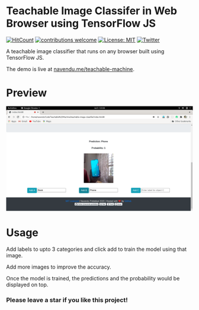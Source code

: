 # Teachable Image Classifer in Web Browser using TensorFlow JS 

[![HitCount](http://hits.dwyl.com/navendu-pottekkat/teachable-machine.svg)](http://hits.dwyl.com/navendu-pottekkat/teachable-machine)
[![contributions welcome](https://img.shields.io/badge/contributions-welcome-brightgreen.svg?style=flat)](https://github.com/navendu-pottekkat/navendu-pottekkat.github.io/issues)
[![License: MIT](https://img.shields.io/badge/License-MIT-yellow.svg)](https://opensource.org/licenses/MIT)
[![Twitter](https://img.shields.io/twitter/follow/navendu_23.svg?style=social&label=@navendu_23)](https://twitter.com/navendu_23) 

A teachable image classifier that runs on any browser built using TensorFlow JS.

The demo is live at [navendu.me/teachable-machine](https://navendu.me/teachable-machine).

# Preview

![](./preview.png)

# Usage

Add labels to upto 3 categories and click add to train the model using that image.

Add more images to improve the accuracy.

Once the model is trained, the predictions and the probability would be displayed on top.

### Please leave a star if you like this project!
